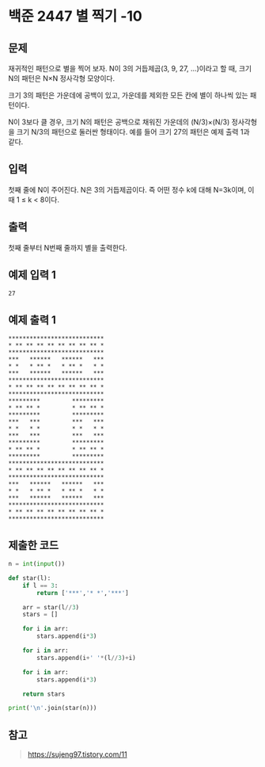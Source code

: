 # 백준 2447 별 찍기 -10

## 문제
재귀적인 패턴으로 별을 찍어 보자. N이 3의 거듭제곱(3, 9, 27, ...)이라고 할 때, 크기 N의 패턴은 N×N 정사각형 모양이다.

크기 3의 패턴은 가운데에 공백이 있고, 가운데를 제외한 모든 칸에 별이 하나씩 있는 패턴이다.

N이 3보다 클 경우, 크기 N의 패턴은 공백으로 채워진 가운데의 (N/3)×(N/3) 정사각형을 크기 N/3의 패턴으로 둘러싼 형태이다. 예를 들어 크기 27의 패턴은 예제 출력 1과 같다.

## 입력
첫째 줄에 N이 주어진다. N은 3의 거듭제곱이다. 즉 어떤 정수 k에 대해 N=3k이며, 이때 1 ≤ k < 8이다.

## 출력
첫째 줄부터 N번째 줄까지 별을 출력한다.

## 예제 입력 1
```
27
```
## 예제 출력 1
```
***************************
* ** ** ** ** ** ** ** ** *
***************************
***   ******   ******   ***
* *   * ** *   * ** *   * *
***   ******   ******   ***
***************************
* ** ** ** ** ** ** ** ** *
***************************
*********         *********
* ** ** *         * ** ** *
*********         *********
***   ***         ***   ***
* *   * *         * *   * *
***   ***         ***   ***
*********         *********
* ** ** *         * ** ** *
*********         *********
***************************
* ** ** ** ** ** ** ** ** *
***************************
***   ******   ******   ***
* *   * ** *   * ** *   * *
***   ******   ******   ***
***************************
* ** ** ** ** ** ** ** ** *
***************************
```

## 제출한 코드
```py
n = int(input())

def star(l):
    if l == 3:
        return ['***','* *','***']

    arr = star(l//3)
    stars = []

    for i in arr:
        stars.append(i*3)

    for i in arr:
        stars.append(i+' '*(l//3)+i)

    for i in arr:
        stars.append(i*3)

    return stars

print('\n'.join(star(n)))
```

## 참고
> https://sujeng97.tistory.com/11